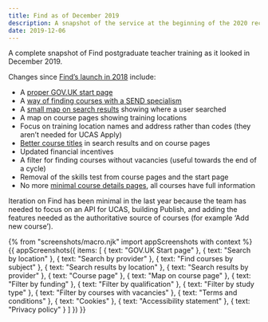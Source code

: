```yaml
---
title: Find as of December 2019
description: A snapshot of the service at the beginning of the 2020 recruitment cycle.
date: 2019-12-06
---
```


A complete snapshot of Find postgraduate teacher training as it looked in December 2019.

Changes since [Find’s launch in 2018](/find-teacher-training/live-launch) include:

* A [proper GOV.UK start page](https://www.gov.uk/find-postgraduate-teacher-training-courses)
* A [way of finding courses with a SEND specialism](/find-teacher-training/send-survey)
* A [small map on search results](/find-teacher-training/map-4) showing where a user searched
* A map on course pages showing training locations
* Focus on training location names and address rather than codes (they aren’t needed for UCAS Apply)
* [Better course titles](/find-teacher-training/tweaked-course-titles) in search results and on course pages
* Updated financial incentives
* A filter for finding courses without vacancies (useful towards the end of a cycle)
* Removal of the skills test from course pages and the start page
* No more [minimal course details pages](/find-teacher-training/live-launch#course-not-enriched), all courses have full information

Iteration on Find has been minimal in the last year because the team has needed to focus on an API for UCAS, building Publish, and adding the features needed as the authoritative source of courses (for example ‘Add new course’).

{% from "screenshots/macro.njk" import appScreenshots with context %}
{{ appScreenshots({
  items: [
    { text: "GOV.UK Start page" },
    { text: "Search by location" },
    { text: "Search by provider" },
    { text: "Find courses by subject" },
    { text: "Search results by location" },
    { text: "Search results by provider" },
    { text: "Course page" },
    { text: "Map on course page" },
    { text: "Filter by funding" },
    { text: "Filter by qualification" },
    { text: "Filter by study type" },
    { text: "Filter by courses with vacancies" },
    { text: "Terms and conditions" },
    { text: "Cookies" },
    { text: "Accessibility statement" },
    { text: "Privacy policy" }
  ]
}) }}
